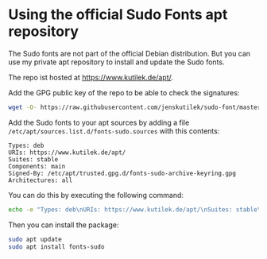 # Using the official Sudo Fonts apt repository

The Sudo fonts are not part of the official Debian distribution. But you can use my private apt repository to install and update the Sudo fonts.

The repo ist hosted at <https://www.kutilek.de/apt/>.

Add the GPG public key of the repo to be able to check the signatures:

```sh
wget -O- https://raw.githubusercontent.com/jenskutilek/sudo-font/master/fonts-sudo-archive-keyring.gpg | gpg --dearmor | sudo tee /etc/apt/trusted.gpg.d/fonts-sudo-archive-keyring.gpg > /dev/null
```

Add the Sudo fonts to your apt sources by adding a file `/etc/apt/sources.list.d/fonts-sudo.sources` with this contents:

```
Types: deb
URIs: https://www.kutilek.de/apt/
Suites: stable
Components: main
Signed-By: /etc/apt/trusted.gpg.d/fonts-sudo-archive-keyring.gpg
Architectures: all
```

You can do this by executing the following command:

```sh
echo -e "Types: deb\nURIs: https://www.kutilek.de/apt/\nSuites: stable\nComponents: mainSigned-By: /etc/apt/trusted.gpg.d/fonts-sudo-archive-keyring.gpg\nArchitectures: all" | sudo tee /etc/apt/sources.list.d/fonts-sudo.sources
```

Then you can install the package:

```sh
sudo apt update
sudo apt install fonts-sudo
```
